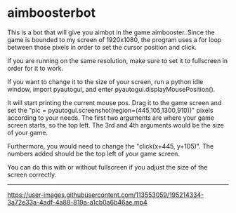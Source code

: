 # aimboosterbot
This is a bot that will give you aimbot in the game aimbooster. Since the game is bounded to my screen of 1920x1080, the program uses a for loop between those pixels in order to set the cursor position and click. 

If you are running on the same resolution, make sure to set it to fullscreen in order for it to work. 

If you want to change it to the size of your screen, run a python idle window, import pyautogui, and enter pyautogui.displayMousePosition().

It will start printing the current mouse pos. Drag it to the game screen and set the "pic = pyautogui.screenshot(region=(445,105,1300,910))" pixels according to your needs. The first two arguments are where your game screen starts, so the top left. The 3rd and 4th arguments would be the size of your game. 

Furthermore, you would need to change the "click(x+445, y+105)". The numbers added should be the top left of your game screen. 

You can do this with or without fullscreen if you adjust the size of the screen correctly.

________________________________________________________________________________________________________________________________________________________________________

https://user-images.githubusercontent.com/113553059/195214334-3a72e33a-4adf-4a88-819a-a1cb0a6b46ae.mp4


